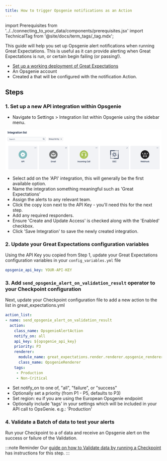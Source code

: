 ```yaml
---
title: How to trigger Opsgenie notifications as an Action
---
```

import Prerequisites from '../../connecting_to_your_data/components/prerequisites.jsx'
import TechnicalTag from '@site/docs/term_tags/_tag.mdx';

This guide will help you set up Opsgenie alert notifications when running Great Expectations. This is useful as it can provide alerting when Great Expectations is run, or certain <TechnicalTag tag="expectation" text="Expectations" /> begin failing (or passing!).

<Prerequisites>

  - [Set up a working deployment of Great Expectations](/docs/guides/setup/setup_overview)
  - An Opsgenie account
  - Created a <TechnicalTag tag="checkpoint" text="Checkpoint" /> that will be configured with the notification Action.

</Prerequisites>

## Steps

### 1. Set up a new API integration within Opsgenie

- Navigate to Settings > Integration list within Opsgenie using the sidebar menu.

 ![/images/opsgenie_integration_list.png](../../../images/opsgenie_integration_list.png)

- Select add on the 'API' integration, this will generally be the first available option.
- Name the integration something meaningful such as 'Great Expectations'
- Assign the alerts to any relevant team.
- Click the copy icon next to the API Key - you'll need this for the next step.
- Add any required responders.
- Ensure 'Create and Update Access' is checked along with the 'Enabled' checkbox.
- Click 'Save Integration' to save the newly created integration.

### 2. Update your Great Expectations configuration variables

Using the API Key you copied from Step 1, update your Great Expectations configuration variables in your `config_variables.yml` file

```yaml
opsgenie_api_key: YOUR-API-KEY
```

### 3. Add `send_opsgenie_alert_on_validation_result` operator to your Checkpoint configuration

Next, update your Checkpoint configuration file to add a new action to the <TechnicalTag tag="action" text="Actions" /> list in great_expectations.yml

 ```yaml
action_list:
 - name: send_opsgenie_alert_on_validation_result
   action:
     class_name: OpsgenieAlertAction
     notify_on: all
     api_key: ${opsgenie_api_key}
     priority: P3
     renderer:
       module_name: great_expectations.render.renderer.opsgenie_renderer
       class_name: OpsgenieRenderer
     tags:
      - Production
      - Non-Critical
 ```

 - Set notify_on to one of, "all", "failure", or "success"
 - Optionally set a priority (from P1 - P5, defaults to P3)
 - Set region: eu if you are using the European Opsgenie endpoint
 - Optionally include 'tags' in your settings which will be included in your API call to OpsGenie. e.g.: 'Production'

### 4. Validate a Batch of data to test your alerts

Run your Checkpoint to <TechnicalTag tag="validate" text="Validate" /> a <TechnicalTag tag="batch" text="Batch" /> of data and receive an Opsgenie alert on the success or failure of the Validation.

:::note Reminder
Our [guide on how to Validate data by running a Checkpoint](../how_to_validate_data_by_running_a_checkpoint.md) has instructions for this step.
:::


